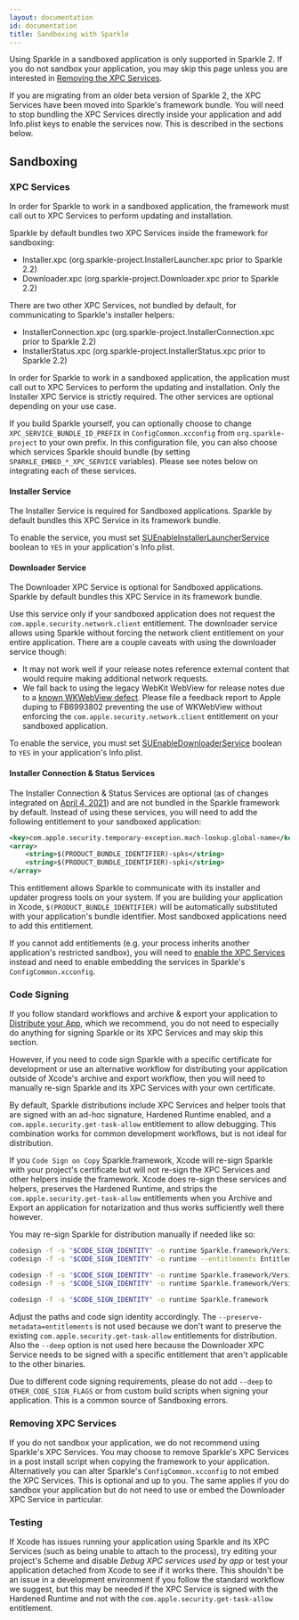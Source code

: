 ```yaml
---
layout: documentation
id: documentation
title: Sandboxing with Sparkle
---
```


Using Sparkle in a sandboxed application is only supported in Sparkle 2. If you do not sandbox your application, you may skip this page unless you are interested in [Removing the XPC Services](#removing-xpc-services).

If you are migrating from an older beta version of Sparkle 2, the XPC Services have been moved into Sparkle's framework bundle. You will need to stop bundling the XPC Services directly inside your application and add Info.plist keys to enable the services now. This is described in the sections below.

## Sandboxing

### XPC Services

In order for Sparkle to work in a sandboxed application, the framework must call out to XPC Services to perform updating and installation.

Sparkle by default bundles two XPC Services inside the framework for sandboxing:

* Installer.xpc (org.sparkle-project.InstallerLauncher.xpc prior to Sparkle 2.2)
* Downloader.xpc (org.sparkle-project.Downloader.xpc prior to Sparkle 2.2)

There are two other XPC Services, not bundled by default, for communicating to Sparkle's installer helpers:

* InstallerConnection.xpc (org.sparkle-project.InstallerConnection.xpc prior to Sparkle 2.2)
* InstallerStatus.xpc (org.sparkle-project.InstallerStatus.xpc prior to Sparkle 2.2)

In order for Sparkle to work in a sandboxed application, the application must call out to XPC Services to perform the updating and installation. Only the Installer XPC Service is strictly required. The other services are optional depending on your use case.

If you build Sparkle yourself, you can optionally choose to change `XPC_SERVICE_BUNDLE_ID_PREFIX` in `ConfigCommon.xcconfig` from `org.sparkle-project` to your own prefix. In this configuration file, you can also choose which services Sparkle should bundle (by setting `SPARKLE_EMBED_*_XPC_SERVICE` variables). Please see notes below on integrating each of these services.

#### Installer Service

The Installer Service is required for Sandboxed applications. Sparkle by default bundles this XPC Service in its framework bundle.

To enable the service, you must set [SUEnableInstallerLauncherService](/documentation/customization#sandboxing-settings) boolean to `YES` in your application's Info.plist.

#### Downloader Service

The Downloader XPC Service is optional for Sandboxed applications. Sparkle by default bundles this XPC Service in its framework bundle.

Use this service only if your sandboxed application does not request the `com.apple.security.network.client` entitlement. The downloader service allows using Sparkle without forcing the network client entitlement on your entire application. There are a couple caveats with using the downloader service though:

* It may not work well if your release notes reference external content that would require making additional network requests.
* We fall back to using the legacy WebKit WebView for release notes due to a [known WKWebView defect](https://github.com/feedback-assistant/reports/issues/1). Please file a feedback report to Apple duping to FB6993802 preventing the use of WKWebView without enforcing the `com.apple.security.network.client` entitlement on your sandboxed application.

To enable the service, you must set [SUEnableDownloaderService](/documentation/customization#sandboxing-settings) boolean to `YES` in your application's Info.plist.

#### Installer Connection & Status Services

The Installer Connection & Status Services are optional (as of changes integrated on [April 4, 2021](https://github.com/sparkle-project/Sparkle/pull/1812)) and are not bundled in the Sparkle framework by default. Instead of using these services, you will need to add the following entitlement to your sandboxed application:

```xml
<key>com.apple.security.temporary-exception.mach-lookup.global-name</key>
<array>
    <string>$(PRODUCT_BUNDLE_IDENTIFIER)-spks</string>
    <string>$(PRODUCT_BUNDLE_IDENTIFIER)-spki</string>
</array>
```

This entitlement allows Sparkle to communicate with its installer and updater progress tools on your system. If you are building your application in Xcode, `$(PRODUCT_BUNDLE_IDENTIFIER)` will be automatically substituted with your application's bundle identifier. Most sandboxed applications need to add this entitlement.

If you cannot add entitlements (e.g. your process inherits another application's restricted sandbox), you will need to [enable the XPC Services](/documentation/customization#sandboxing-settings) instead and need to enable embedding the services in Sparkle's `ConfigCommon.xcconfig`.

### Code Signing

If you follow standard workflows and archive & export your application to [Distribute your App](/documentation#4-distributing-your-app), which we recommend, you do not need to especially do anything for signing Sparkle or its XPC Services and may skip this section.

However, if you need to code sign Sparkle with a specific certificate for development or use an alternative workflow for distributing your application outside of Xcode's archive and export workflow, then you will need to manually re-sign Sparkle and its XPC Services with your own certificate.

By default, Sparkle distributions include XPC Services and helper tools that are signed with an ad-hoc signature, Hardened Runtime enabled, and a `com.apple.security.get-task-allow` entitlement to allow debugging. This combination works for common development workflows, but is not ideal for distribution.

If you `Code Sign on Copy` Sparkle.framework, Xcode will re-sign Sparkle with your project's certificate but will not re-sign the XPC Services and other helpers inside the framework. Xcode does re-sign these services and helpers, preserves the Hardened Runtime, and strips the `com.apple.security.get-task-allow` entitlements when you Archive and Export an application for notarization and thus works sufficiently well there however.

You may re-sign Sparkle for distribution manually if needed like so:

```sh
codesign -f -s "$CODE_SIGN_IDENTITY" -o runtime Sparkle.framework/Versions/B/XPCServices/Installer.xpc
codesign -f -s "$CODE_SIGN_IDENTITY" -o runtime --entitlements Entitlements/Downloader.entitlements Sparkle.framework/Versions/B/XPCServices/Downloader.xpc

codesign -f -s "$CODE_SIGN_IDENTITY" -o runtime Sparkle.framework/Versions/B/Autoupdate
codesign -f -s "$CODE_SIGN_IDENTITY" -o runtime Sparkle.framework/Versions/B/Updater.app

codesign -f -s "$CODE_SIGN_IDENTITY" -o runtime Sparkle.framework
```

Adjust the paths and code sign identity accordingly. The `--preserve-metadata=entitlements` is not used because we don't want to preserve the existing `com.apple.security.get-task-allow` entitlements for distribution. Also the `--deep` option is not used here because the Downloader XPC Service needs to be signed with a specific entitlement that aren't applicable to the other binaries.

Due to different code signing requirements, please do not add `--deep` to `OTHER_CODE_SIGN_FLAGS` or from custom build scripts when signing your application. This is a common source of Sandboxing errors.

### Removing XPC Services

If you do not sandbox your application, we do not recommend using Sparkle's XPC Services. You may choose to remove Sparkle's XPC Services in a post install script when copying the framework to your application. Alternatively you can alter Sparkle's `ConfigCommon.xcconfig` to not embed the XPC Services. This is optional and up to you. The same applies if you do sandbox your application but do not need to use or embed the Downloader XPC Service in particular.

### Testing

If Xcode has issues running your application using Sparkle and its XPC Services (such as being unable to attach to the process), try editing your project's Scheme and disable *Debug XPC services used by app* or test your application detached from Xcode to see if it works there. This shouldn't be an issue in a development environment if you follow the standard workflow we suggest, but this may be needed if the XPC Service is signed with the Hardened Runtime and not with the `com.apple.security.get-task-allow` entitlement.
